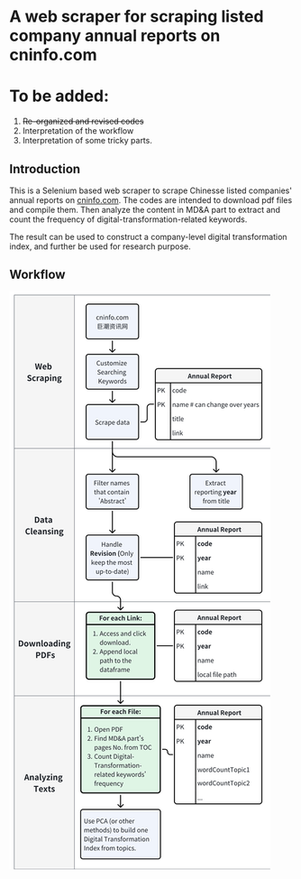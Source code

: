 # A web scraper for scraping listed company annual reports on cninfo.com

# To be added:
1. ~~Re-organized and revised codes~~
2. Interpretation of the workflow
3. Interpretation of some tricky parts.

## Introduction
This is a Selenium based web scraper to scrape Chinesse listed companies' annual reports on [cninfo.com](http://www.cninfo.com.cn/new/commonUrl/pageOfSearch?url=disclosure/list/search&lastPage=index). The codes are intended to download pdf files and compile them. Then analyze the content in MD&A part to extract and count the frequency of digital-transformation-related keywords. 

The result can be used to construct a company-level digital transformation index, and further be used for research purpose.

## Workflow
![Flowchart](./Images/workflow.png)
